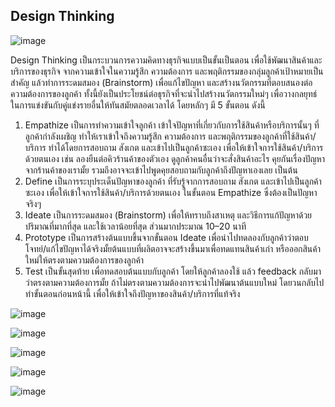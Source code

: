 Design Thinking
---------------------------------------------------------------
![image](https://user-images.githubusercontent.com/82756975/147389306-31241d0d-d480-445a-8551-fb97539e2c0f.png)

Design Thinking เป็นกระบวนการความคิดทางธุรกิจแบบเป็นขั้นเป็นตอน เพื่อใช้พัฒนาสินค้าและบริการของธุรกิจ จากความเข้าใจในความรู้สึก ความต้องการ และพฤติกรรมของกลุ่มลูกค้าเป้าหมายเป็นสำคัญ แล้วทำการระดมสมอง (Brainstorm) เพื่อแก้ไขปัญหา และสร้างนวัตกรรมที่ตอบสนองต่อความต้องการของลูกค้า ทั้งนี้ยังเป็นประโยชน์ต่อธุรกิจที่จะนำไปสร้างนวัตกรรมใหม่ๆ เพื่อวางกลยุทธ์ในการแข่งขันกับคู่แข่งรายอื่นให้ทันสมัยตลอดเวลาได้ โดยหลักๆ มี 5 ขั้นตอน ดังนี้
1. Empathize เป็นการทำความเข้าใจลูกค้า เข้าใจปัญหาที่เกี่ยวกับการใช้สินค้าหรือบริการนั้นๆ ที่ลูกค้ากำลังเผชิญ ทำให้เราเข้าใจถึงความรู้สึก ความต้องการ และพฤติกรรมของลูกค้าที่ใช้สินค้า/บริการ ทำได้โดยการสอบถาม สังเกต และเข้าไปเป็นลูกค้าซะเอง เพื่อให้เข้าใจการใช้สินค้า/บริการด้วยตนเอง เช่น ลองยืนต่อคิวร้านค้าของตัวเอง ดูลูกค้าคนอื่นว่าจะสั่งสินค้าอะไร คุยกันเรื่องปัญหาจากร้านค้าของเรามั้ย รวมถึงอาจจะเข้าไปพูดคุยสอบถามกับลูกค้าถึงปัญหาเองเลย เป็นต้น
2. Define เป็นการระบุประเด็นปัญหาของลูกค้า ที่รับรู้จากการสอบถาม สังเกต และเข้าไปเป็นลูกค้าซะเอง เพื่อให้เข้าใจการใช้สินค้า/บริการด้วยตนเอง ในขั้นตอน Empathize ซึ่งต้องเป็นปัญหาจริงๆ
3. Ideate เป็นการระดมสมอง (Brainstorm) เพื่อให้ทราบถึงสาเหตุ และวิธีการแก้ปัญหาด้วยปริมาณที่มากที่สุด และใช้เวลาน้อยที่สุด ส่วนมากประมาณ 10–20 นาที
4. Prototype เป็นการสร้างต้นแบบขึ้นจากขั้นตอน Ideate เพื่อนำไปทดลองกับลูกค้าว่าตอบโจทย์/แก้ไขปัญหาได้จริงมั้ยต้นแบบที่ผลิตอาจจะสร้างขึ้นมาเพื่อทดแทนสินค้าเก่า หรือออกสินค้าใหม่ให้ตรงตามความต้องการของลูกค้า
5. Test เป็นขั้นสุดท้าย เพื่อทดสอบต้นแบบกับลูกค้า โดยให้ลูกค้าลองใช้ แล้ว feedback กลับมาว่าตรงตามความต้องการมั้ย ถ้าไม่ตรงตามความต้องการจะนำไปพัฒนาต้นแบบใหม่ โดยวนกลับไปทำขั้นตอนก่อนหน้านี้ เพื่อให้เข้าใจถึงปัญหาของสินค้า/บริการที่แท้จริง

![image](https://user-images.githubusercontent.com/82756975/147390606-70ef1f04-cc82-4222-9f08-d1ce59b33c87.png)

![image](https://user-images.githubusercontent.com/82756975/147390614-950ea790-8d37-4dca-b439-30721ddf7275.png)

![image](https://user-images.githubusercontent.com/82756975/147390621-4c69147c-d5fb-4663-a1a8-c0b7c0c1ab8d.png)

![image](https://user-images.githubusercontent.com/82756975/147390629-dff41198-dbf2-4d4d-9180-e250c39e5455.png)

![image](https://user-images.githubusercontent.com/82756975/147390636-0f440a12-89ab-4d9d-b6ef-0753a869cbef.png)

